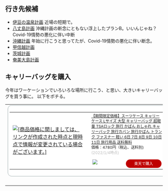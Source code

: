 ## 行き先候補

- [伊豆の温泉計画](伊豆の温泉計画.md) 近場の短期で。
- [八丈島計画](八丈島計画.md) 沖縄計画の断念にともない浮上したプランB。いいんじゃね？Covid-19情勢の悪化に伴い中断
- [沖縄計画](沖縄計画.md) 年始に行こうと思ってたが、Covid-19情勢の悪化に伴い断念。
- [甲信越計画](甲信越計画.md)
- [茨城計画](茨城計画.md)
- [奄美大島計画](奄美大島計画.md)

## キャリーバッグを購入

今年はワーケーションでいろいろな場所に行こう、と思い、大きいキャリーバッグを買う事に。
以下をポチる。

<table border="0" cellpadding="0" cellspacing="0"><tr><td><div style="border:1px solid #95a5a6;border-radius:.75rem;background-color:#FFFFFF;width:504px;margin:0px;padding:5px;text-align:center;overflow:hidden;"><table><tr><td style="width:240px"><a href="https://hb.afl.rakuten.co.jp/ichiba/23160acb.cc7cd86c.23160acc.14610bc9/?pc=https%3A%2F%2Fitem.rakuten.co.jp%2Fweiwei%2Fpcb009%2F&link_type=picttext&ut=eyJwYWdlIjoiaXRlbSIsInR5cGUiOiJwaWN0dGV4dCIsInNpemUiOiIyNDB4MjQwIiwibmFtIjoxLCJuYW1wIjoicmlnaHQiLCJjb20iOjEsImNvbXAiOiJkb3duIiwicHJpY2UiOjEsImJvciI6MSwiY29sIjoxLCJiYnRuIjoxLCJwcm9kIjowLCJhbXAiOmZhbHNlfQ%3D%3D" target="_blank" rel="nofollow sponsored noopener" style="word-wrap:break-word;"  ><img src="https://hbb.afl.rakuten.co.jp/hgb/23160acb.cc7cd86c.23160acc.14610bc9/?me_id=1280948&item_id=10022253&pc=https%3A%2F%2Fthumbnail.image.rakuten.co.jp%2F%400_mall%2Fweiwei%2Fcabinet%2Fshouhin-image03%2Fpcb009.jpg%3F_ex%3D240x240&s=240x240&t=picttext" border="0" style="margin:2px" alt="[商品価格に関しましては、リンクが作成された時点と現時点で情報が変更されている場合がございます。]" title="[商品価格に関しましては、リンクが作成された時点と現時点で情報が変更されている場合がございます。]"></a></td><td style="vertical-align:top;width:248px;"><p style="font-size:12px;line-height:1.4em;text-align:left;margin:0px;padding:2px 6px;word-wrap:break-word"><a href="https://hb.afl.rakuten.co.jp/ichiba/23160acb.cc7cd86c.23160acc.14610bc9/?pc=https%3A%2F%2Fitem.rakuten.co.jp%2Fweiwei%2Fpcb009%2F&link_type=picttext&ut=eyJwYWdlIjoiaXRlbSIsInR5cGUiOiJwaWN0dGV4dCIsInNpemUiOiIyNDB4MjQwIiwibmFtIjoxLCJuYW1wIjoicmlnaHQiLCJjb20iOjEsImNvbXAiOiJkb3duIiwicHJpY2UiOjEsImJvciI6MSwiY29sIjoxLCJiYnRuIjoxLCJwcm9kIjowLCJhbXAiOmZhbHNlfQ%3D%3D" target="_blank" rel="nofollow sponsored noopener" style="word-wrap:break-word;"  >【期間限定価格】スーツケース キャリーケース Lサイズ 大型 キャリーバッグ 超軽量 TSAロック 旅行 かばん おしゃれ キャリーバック 旅行カバン 旅行かばん トランク ファスナー 軽い 6日 7日 8日 9日 10日 11日 旅行用品 送料無料</a><br><span >価格：4780円（税込、送料別)</span> <span style="color:#BBB">(2022/1/4時点)</span></p><div style="margin:10px;"><a href="https://hb.afl.rakuten.co.jp/ichiba/23160acb.cc7cd86c.23160acc.14610bc9/?pc=https%3A%2F%2Fitem.rakuten.co.jp%2Fweiwei%2Fpcb009%2F&link_type=picttext&ut=eyJwYWdlIjoiaXRlbSIsInR5cGUiOiJwaWN0dGV4dCIsInNpemUiOiIyNDB4MjQwIiwibmFtIjoxLCJuYW1wIjoicmlnaHQiLCJjb20iOjEsImNvbXAiOiJkb3duIiwicHJpY2UiOjEsImJvciI6MSwiY29sIjoxLCJiYnRuIjoxLCJwcm9kIjowLCJhbXAiOmZhbHNlfQ%3D%3D" target="_blank" rel="nofollow sponsored noopener" style="word-wrap:break-word;"  ><img src="https://static.affiliate.rakuten.co.jp/makelink/rl.svg" style="float:left;max-height:27px;width:auto;margin-top:0"></a><a href="https://hb.afl.rakuten.co.jp/ichiba/23160acb.cc7cd86c.23160acc.14610bc9/?pc=https%3A%2F%2Fitem.rakuten.co.jp%2Fweiwei%2Fpcb009%2F%3Fscid%3Daf_pc_bbtn&link_type=picttext&ut=eyJwYWdlIjoiaXRlbSIsInR5cGUiOiJwaWN0dGV4dCIsInNpemUiOiIyNDB4MjQwIiwibmFtIjoxLCJuYW1wIjoicmlnaHQiLCJjb20iOjEsImNvbXAiOiJkb3duIiwicHJpY2UiOjEsImJvciI6MSwiY29sIjoxLCJiYnRuIjoxLCJwcm9kIjowLCJhbXAiOmZhbHNlfQ==" target="_blank" rel="nofollow sponsored noopener" style="word-wrap:break-word;"  ><div style="float:right;width:41%;height:27px;background-color:#bf0000;color:#fff!important;font-size:12px;font-weight:500;line-height:27px;margin-left:1px;padding: 0 12px;border-radius:16px;cursor:pointer;text-align:center;">楽天で購入</div></a></div></td></tr></table></div><br><p style="color:#000000;font-size:12px;line-height:1.4em;margin:5px;word-wrap:break-word"></p></td></tr></table>